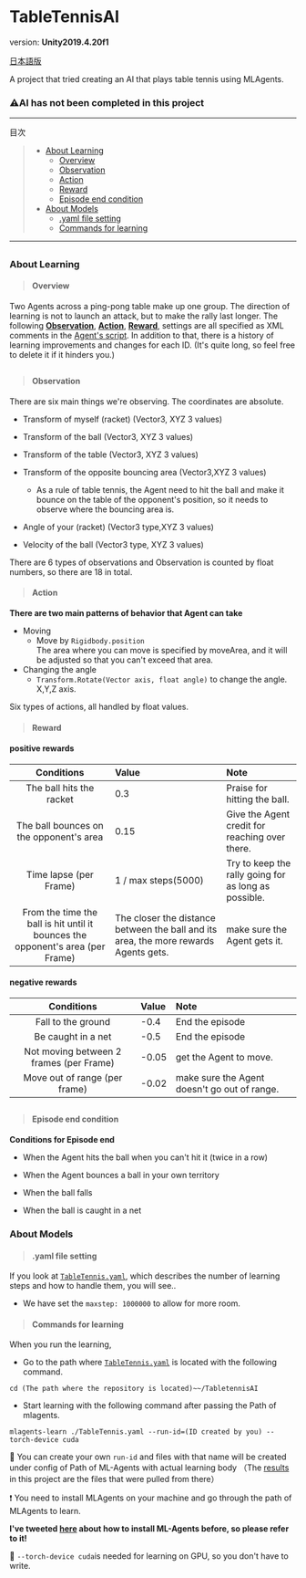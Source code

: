 # TableTennisAI

version: **Unity2019.4.20f1**

[日本語版](/README_JP.md)

A project that tried creating an AI that plays table tennis using MLAgents.
### ⚠️AI has not been completed in this project

---
目次
> - [About Learning](#AboutLearning)
>   - [Overview](#Description)
>   - [Observation](#Observation)
>   - [Action](#Action)
>   - [Reward](#Reward)
>   - [Episode end condition](#EpisodeEnd)
> - [About Models](#AboutModel)
>   - [.yaml file setting](#Yaml)
>   - [Commands for learning](#LearnCommand)
---
##

### <h3 id=AboutLearning>About Learning</h3>


> #### <h4 id=Description>Overview</h4>
Two Agents across a ping-pong table make up one group. The direction of learning is not to launch an attack, but to make the rally last longer. The following [**Observation**](#Observation), [**Action**](#Action), [**Reward**](#Reward), settings are all specified as XML comments in the [Agent's script](/Assets/Scripts/TableTennisAgent.cs). In addition to that, there is a history of learning improvements and changes for each ID. (It's quite long, so feel free to delete it if it hinders you.)

##
> #### <h4 id=Observation>Observation</h4>
There are six main things we're observing. The coordinates are absolute.

- Transform of myself (racket) (Vector3, XYZ 3 values)

- Transform of the ball (Vector3, XYZ 3 values)

- Transform of the table (Vector3, XYZ 3 values)

- Transform of the opposite bouncing area (Vector3,XYZ 3 values)

  - As a rule of table tennis, the Agent need to hit the ball and make it bounce on the table of the opponent's position, so it needs to observe where the bouncing area is.

- Angle of your (racket) (Vector3 type,XYZ 3 values)

- Velocity of the ball (Vector3 type, XYZ 3 values)

There are 6 types of observations and Observation is counted by float numbers, so there are 18 in total.


> #### <h4 id=Action>Action</h4>
**There are two main patterns of behavior that Agent can take**
- Moving
  - Move by `Rigidbody.position`  
  The area where you can move is specified by moveArea, and it will be adjusted so that you can't exceed that area.
- Changing the angle
  - `Transform.Rotate(Vector axis, float angle)` to change the angle. X,Y,Z axis.

Six types of actions, all handled by float values.


> #### <h4 id=Reward>Reward</h4>
#### positive rewards
|Conditions|Value|Note|
|:---:|:---|:---|
|The ball hits the racket|0.3|Praise for hitting the ball.|
|The ball bounces on the opponent's area|0.15|Give the Agent credit for reaching over there.|
|Time lapse (per Frame)|1 / max steps(5000)|Try to keep the rally going for as long as possible.|
|From the time the ball is hit until it bounces the opponent's area (per Frame)|The closer the distance between the ball and its area, the more rewards Agents gets.|make sure the Agent gets it.|

#### negative rewards
|Conditions|Value|Note|
|:---:|:---|:---|
|Fall to the ground|-0.4|End the episode|
|Be caught in a net|-0.5|End the episode|
|Not moving between 2 frames (per Frame)|-0.05|get the Agent to move.|
|Move out of range (per frame)|-0.02|make sure the Agent doesn't go out of range.|

##
> #### <h4 id=EpisodeEnd>Episode end condition</h4>
**Conditions for Episode end**
- When the Agent hits the ball when you can't hit it (twice in a row)

- When the Agent bounces a ball in your own territory

- When the ball falls

- When the ball is caught in a net


### <h3 id=AboutModel>About Models</h3>
> #### <h4 id=Yaml> .yaml file setting</h4>
If you look at [`TableTennis.yaml`](/TableTennis.yaml), which describes the number of learning steps and how to handle them, you will see..
- We have set the `maxstep: 1000000` to allow for more room.

> #### <h4 id=LearnCommand>Commands for learning</h4>
When you run the learning, 
- Go to the path where [`TableTennis.yaml`](/TableTennis.yaml) is located with the following command.
```
cd (The path where the repository is located)~~/TabletennisAI
```
- Start learning with the following command after passing the Path of mlagents.
```
mlagents-learn ./TableTennis.yaml --run-id=(ID created by you) --torch-device cuda
```
🚩
You can create your own `run-id` and files with that name will be created under config of Path of ML-Agents with actual learning body
（The [results](/results) in this project are the files that were pulled from there）

❗ You need to install MLAgents on your machine and go through the path of MLAgents to learn.

**I've tweeted [here](https://twitter.com/mimisukeMaster/status/1461321187858944004) about how to install ML-Agents before, so please refer to it!**

🚩
`--torch-device cuda`is needed for learning on GPU, so you don't have to write.

